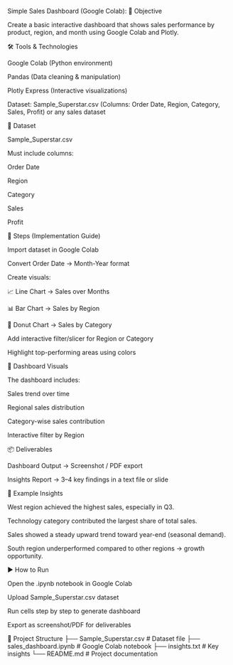Simple Sales Dashboard (Google Colab):
🎯 Objective

Create a basic interactive dashboard that shows sales performance by product, region, and month using Google Colab and Plotly.

🛠 Tools & Technologies

Google Colab (Python environment)

Pandas (Data cleaning & manipulation)

Plotly Express (Interactive visualizations)

Dataset: Sample_Superstar.csv (Columns: Order Date, Region, Category, Sales, Profit) or any sales dataset

📂 Dataset

Sample_Superstar.csv

Must include columns:

Order Date

Region

Category

Sales

Profit

📌 Steps (Implementation Guide)

Import dataset in Google Colab

Convert Order Date → Month-Year format

Create visuals:

📈 Line Chart → Sales over Months

📊 Bar Chart → Sales by Region

🍩 Donut Chart → Sales by Category

Add interactive filter/slicer for Region or Category

Highlight top-performing areas using colors

📸 Dashboard Visuals

The dashboard includes:

Sales trend over time

Regional sales distribution

Category-wise sales contribution

Interactive filter by Region

📦 Deliverables

Dashboard Output → Screenshot / PDF export

Insights Report → 3–4 key findings in a text file or slide

🔎 Example Insights

West region achieved the highest sales, especially in Q3.

Technology category contributed the largest share of total sales.

Sales showed a steady upward trend toward year-end (seasonal demand).

South region underperformed compared to other regions → growth opportunity.

▶️ How to Run

Open the .ipynb notebook in Google Colab

Upload Sample_Superstar.csv dataset

Run cells step by step to generate dashboard

Export as screenshot/PDF for deliverables

📁 Project Structure
├── Sample_Superstar.csv      # Dataset file
├── sales_dashboard.ipynb     # Google Colab notebook
├── insights.txt              # Key insights
└── README.md                 # Project documentation
